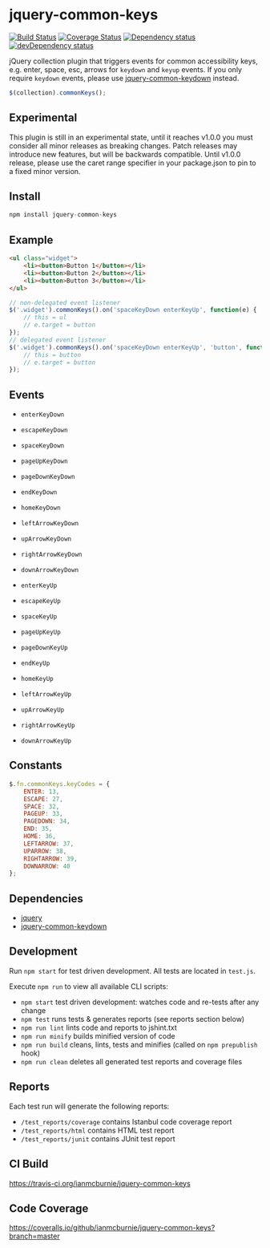 # jquery-common-keys

<p>
    <a href="https://travis-ci.org/ianmcburnie/jquery-common-keys"><img src="https://api.travis-ci.org/ianmcburnie/jquery-common-keys.svg?branch=master" alt="Build Status" /></a>
    <a href='https://coveralls.io/github/ianmcburnie/jquery-common-keys?branch=master'><img src='https://coveralls.io/repos/ianmcburnie/jquery-common-keys/badge.svg?branch=master&service=github' alt='Coverage Status' /></a>
    <a href="https://david-dm.org/ianmcburnie/jquery-common-keys"><img src="https://david-dm.org/ianmcburnie/jquery-common-keys.svg" alt="Dependency status" /></a>
    <a href="https://david-dm.org/ianmcburnie/jquery-common-keys#info=devDependencies"><img src="https://david-dm.org/ianmcburnie/jquery-common-keys/dev-status.svg" alt="devDependency status" /></a>
</p>

jQuery collection plugin that triggers events for common accessibility keys, e.g. enter, space, esc, arrows for `keydown` and `keyup` events. If you only require `keydown` events, please use [jquery-common-keydown](https://github.com/ianmcburnie/jquery-common-keydown) instead.

```js
$(collection).commonKeys();
```

## Experimental

This plugin is still in an experimental state, until it reaches v1.0.0 you must consider all minor releases as breaking changes. Patch releases may introduce new features, but will be backwards compatible. Until v1.0.0 release, please use the caret range specifier in your package.json to pin to a fixed minor version.

## Install

```js
npm install jquery-common-keys
```

## Example

```html
<ul class="widget">
    <li><button>Button 1</button></li>
    <li><button>Button 2</button></li>
    <li><button>Button 3</button></li>
</ul>
```

```js
// non-delegated event listener
$('.widget').commonKeys().on('spaceKeyDown enterKeyUp', function(e) {
    // this = ul
    // e.target = button
});
// delegated event listener
$('.widget').commonKeys().on('spaceKeyDown enterKeyUp', 'button', function(e) {
    // this = button
    // e.target = button
});
```

## Events

* `enterKeyDown`
* `escapeKeyDown`
* `spaceKeyDown`
* `pageUpKeyDown`
* `pageDownKeyDown`
* `endKeyDown`
* `homeKeyDown`
* `leftArrowKeyDown`
* `upArrowKeyDown`
* `rightArrowKeyDown`
* `downArrowKeyDown`

* `enterKeyUp`
* `escapeKeyUp`
* `spaceKeyUp`
* `pageUpKeyUp`
* `pageDownKeyUp`
* `endKeyUp`
* `homeKeyUp`
* `leftArrowKeyUp`
* `upArrowKeyUp`
* `rightArrowKeyUp`
* `downArrowKeyUp`

## Constants

```js
$.fn.commonKeys.keyCodes = {
    ENTER: 13,
    ESCAPE: 27,
    SPACE: 32,
    PAGEUP: 33,
    PAGEDOWN: 34,
    END: 35,
    HOME: 36,
    LEFTARROW: 37,
    UPARROW: 38,
    RIGHTARROW: 39,
    DOWNARROW: 40
};
```

## Dependencies

* [jquery](https://jquery.com/)
* [jquery-common-keydown](https://github.com/ianmcburnie/jquery-common-keydown)

## Development

Run `npm start` for test driven development. All tests are located in `test.js`.

Execute `npm run` to view all available CLI scripts:

* `npm start` test driven development: watches code and re-tests after any change
* `npm test` runs tests & generates reports (see reports section below)
* `npm run lint` lints code and reports to jshint.txt
* `npm run minify` builds minified version of code
* `npm run build` cleans, lints, tests and minifies (called on `npm prepublish` hook)
* `npm run clean` deletes all generated test reports and coverage files

## Reports

Each test run will generate the following reports:

* `/test_reports/coverage` contains Istanbul code coverage report
* `/test_reports/html` contains HTML test report
* `/test_reports/junit` contains JUnit test report

## CI Build

https://travis-ci.org/ianmcburnie/jquery-common-keys

## Code Coverage

https://coveralls.io/github/ianmcburnie/jquery-common-keys?branch=master
